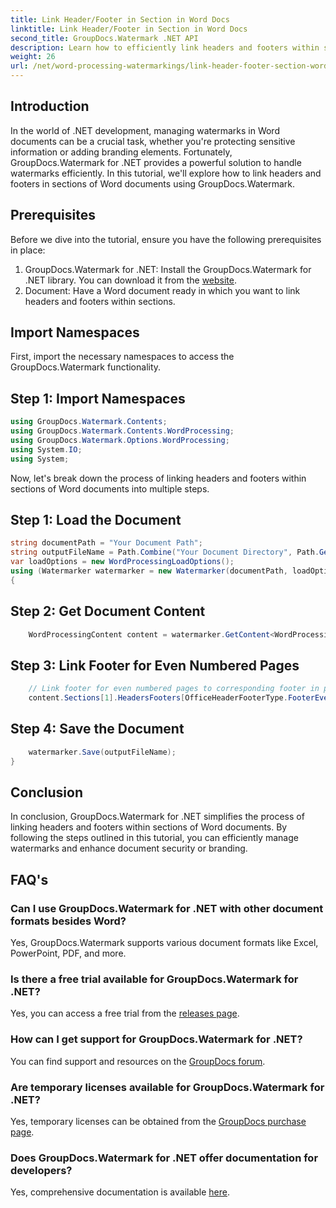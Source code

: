 ```yaml
---
title: Link Header/Footer in Section in Word Docs
linktitle: Link Header/Footer in Section in Word Docs
second_title: GroupDocs.Watermark .NET API
description: Learn how to efficiently link headers and footers within sections of Word documents using GroupDocs.Watermark for .NET. Document management and security.
weight: 26
url: /net/word-processing-watermarkings/link-header-footer-section-word-docs/
---
```

## Introduction
In the world of .NET development, managing watermarks in Word documents can be a crucial task, whether you're protecting sensitive information or adding branding elements. Fortunately, GroupDocs.Watermark for .NET provides a powerful solution to handle watermarks efficiently. In this tutorial, we'll explore how to link headers and footers in sections of Word documents using GroupDocs.Watermark.
## Prerequisites
Before we dive into the tutorial, ensure you have the following prerequisites in place:
1. GroupDocs.Watermark for .NET: Install the GroupDocs.Watermark for .NET library. You can download it from the [website](https://releases.groupdocs.com/Watermark/net/).
2. Document: Have a Word document ready in which you want to link headers and footers within sections.

## Import Namespaces
First, import the necessary namespaces to access the GroupDocs.Watermark functionality.
## Step 1: Import Namespaces
```csharp
using GroupDocs.Watermark.Contents;
using GroupDocs.Watermark.Contents.WordProcessing;
using GroupDocs.Watermark.Options.WordProcessing;
using System.IO;
using System;
```
Now, let's break down the process of linking headers and footers within sections of Word documents into multiple steps.
## Step 1: Load the Document
```csharp
string documentPath = "Your Document Path";
string outputFileName = Path.Combine("Your Document Directory", Path.GetFileName(documentPath));
var loadOptions = new WordProcessingLoadOptions();
using (Watermarker watermarker = new Watermarker(documentPath, loadOptions))
{
```
## Step 2: Get Document Content
```csharp
    WordProcessingContent content = watermarker.GetContent<WordProcessingContent>();
```
## Step 3: Link Footer for Even Numbered Pages
```csharp
    // Link footer for even numbered pages to corresponding footer in previous section
    content.Sections[1].HeadersFooters[OfficeHeaderFooterType.FooterEven].IsLinkedToPrevious = true;
```
## Step 4: Save the Document
```csharp
    watermarker.Save(outputFileName);
}
```

## Conclusion
In conclusion, GroupDocs.Watermark for .NET simplifies the process of linking headers and footers within sections of Word documents. By following the steps outlined in this tutorial, you can efficiently manage watermarks and enhance document security or branding.
## FAQ's
### Can I use GroupDocs.Watermark for .NET with other document formats besides Word?
Yes, GroupDocs.Watermark supports various document formats like Excel, PowerPoint, PDF, and more.
### Is there a free trial available for GroupDocs.Watermark for .NET?
Yes, you can access a free trial from the [releases page](https://releases.groupdocs.com/).
### How can I get support for GroupDocs.Watermark for .NET?
You can find support and resources on the [GroupDocs forum](https://forum.groupdocs.com/c/watermark/19).
### Are temporary licenses available for GroupDocs.Watermark for .NET?
Yes, temporary licenses can be obtained from the [GroupDocs purchase page](https://purchase.groupdocs.com/temporary-license/).
### Does GroupDocs.Watermark for .NET offer documentation for developers?
Yes, comprehensive documentation is available [here](https://tutorials.groupdocs.com/Watermark/net/).

